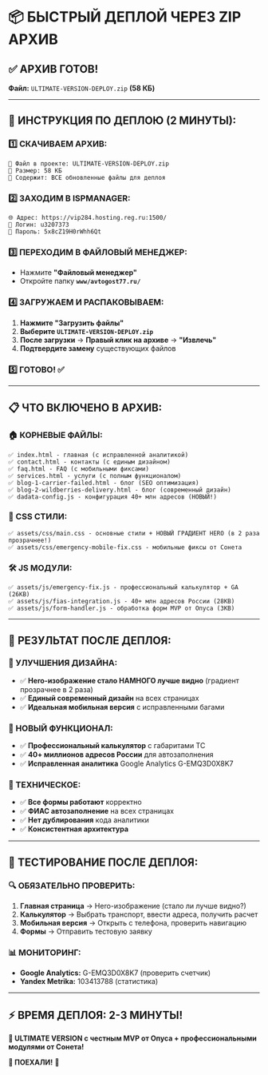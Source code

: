 # 📦 БЫСТРЫЙ ДЕПЛОЙ ЧЕРЕЗ ZIP АРХИВ

## ✅ **АРХИВ ГОТОВ!** 
**Файл:** `ULTIMATE-VERSION-DEPLOY.zip` **(58 КБ)**

---

## 🚀 **ИНСТРУКЦИЯ ПО ДЕПЛОЮ (2 МИНУТЫ):**

### **1️⃣ СКАЧИВАЕМ АРХИВ:**
```
📁 Файл в проекте: ULTIMATE-VERSION-DEPLOY.zip
💾 Размер: 58 КБ
🎯 Содержит: ВСЕ обновленные файлы для деплоя
```

### **2️⃣ ЗАХОДИМ В ISPMANAGER:**
```
🌐 Адрес: https://vip284.hosting.reg.ru:1500/
👤 Логин: u3207373
🔑 Пароль: 5x8cZ19H0rWhh6Qt
```

### **3️⃣ ПЕРЕХОДИМ В ФАЙЛОВЫЙ МЕНЕДЖЕР:**
- Нажмите **"Файловый менеджер"**
- Откройте папку **`www/avtogost77.ru/`**

### **4️⃣ ЗАГРУЖАЕМ И РАСПАКОВЫВАЕМ:**
1. **Нажмите "Загрузить файлы"**
2. **Выберите `ULTIMATE-VERSION-DEPLOY.zip`**
3. **После загрузки** → **Правый клик на архиве** → **"Извлечь"**
4. **Подтвердите замену** существующих файлов

### **5️⃣ ГОТОВО!** ✅

---

## 📋 **ЧТО ВКЛЮЧЕНО В АРХИВ:**

### **🏠 КОРНЕВЫЕ ФАЙЛЫ:**
```
✅ index.html - главная (с исправленной аналитикой)
✅ contact.html - контакты (с единым дизайном)
✅ faq.html - FAQ (с мобильными фиксами)
✅ services.html - услуги (с полным функционалом)
✅ blog-1-carrier-failed.html - блог (SEO оптимизация)
✅ blog-2-wildberries-delivery.html - блог (современный дизайн)
✅ dadata-config.js - конфигурация 40+ млн адресов (НОВЫЙ!)
```

### **🎨 CSS СТИЛИ:**
```
✅ assets/css/main.css - основные стили + НОВЫЙ ГРАДИЕНТ HERO (в 2 раза прозрачнее!)
✅ assets/css/emergency-mobile-fix.css - мобильные фиксы от Сонета
```

### **🛠️ JS МОДУЛИ:**
```
✅ assets/js/emergency-fix.js - профессиональный калькулятор + GA (26KB)
✅ assets/js/fias-integration.js - 40+ млн адресов России (28KB)
✅ assets/js/form-handler.js - обработка форм MVP от Опуса (3KB)
```

---

## 🎯 **РЕЗУЛЬТАТ ПОСЛЕ ДЕПЛОЯ:**

### **💎 УЛУЧШЕНИЯ ДИЗАЙНА:**
- ✅ **Hero-изображение стало НАМНОГО лучше видно** (градиент прозрачнее в 2 раза)
- ✅ **Единый современный дизайн** на всех страницах
- ✅ **Идеальная мобильная версия** с исправленными багами

### **🚀 НОВЫЙ ФУНКЦИОНАЛ:**
- ✅ **Профессиональный калькулятор** с габаритами ТС
- ✅ **40+ миллионов адресов России** для автозаполнения  
- ✅ **Исправленная аналитика** Google Analytics G-EMQ3D0X8K7

### **📱 ТЕХНИЧЕСКОЕ:**
- ✅ **Все формы работают** корректно
- ✅ **ФИАС автозаполнение** на всех страницах
- ✅ **Нет дублирования** кода аналитики
- ✅ **Консистентная архитектура**

---

## 🧪 **ТЕСТИРОВАНИЕ ПОСЛЕ ДЕПЛОЯ:**

### **🔍 ОБЯЗАТЕЛЬНО ПРОВЕРИТЬ:**
1. **Главная страница** → Hero-изображение (стало ли лучше видно?)
2. **Калькулятор** → Выбрать транспорт, ввести адреса, получить расчет
3. **Мобильная версия** → Открыть с телефона, проверить навигацию
4. **Формы** → Отправить тестовую заявку

### **📊 МОНИТОРИНГ:**
- **Google Analytics:** G-EMQ3D0X8K7 (проверить счетчик)
- **Yandex Metrika:** 103413788 (статистика)

---

## ⚡ **ВРЕМЯ ДЕПЛОЯ: 2-3 МИНУТЫ!**

**🎉 ULTIMATE VERSION с честным MVP от Опуса + профессиональными модулями от Сонета!**

**🚀 ПОЕХАЛИ!** 💪